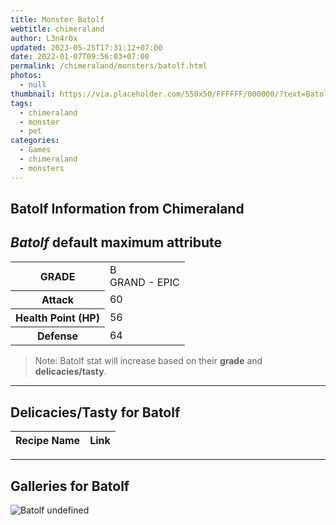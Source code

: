 ```yaml
---
title: Monster Batolf
webtitle: chimeraland
author: L3n4r0x
updated: 2023-05-25T17:31:12+07:00
date: 2022-01-07T09:56:03+07:00
permalink: /chimeraland/monsters/batolf.html
photos:
  - null
thumbnail: https://via.placeholder.com/550x50/FFFFFF/000000/?text=Batolf
tags:
  - chimeraland
  - monster
  - pet
categories:
  - Games
  - chimeraland
  - monsters
---
```


<link
  rel="stylesheet"
  href="https://rawcdn.githack.com/dimaslanjaka/Web-Manajemen/870a349/css/bootstrap-5-3-0-alpha3-wrapper.css"
/>
<section id="bootstrap-wrapper">
  <h2>Batolf Information from Chimeraland</h2>
  <h2 id="attribute"><i>Batolf</i> default maximum attribute</h2>
  <div class="row">
    <div class="col mb-2">
      <div class="card bg-dark text-light">
        <div class="card-body">
          <table>
            <tr>
              <th>GRADE</th>
              <td>B <br /><span class="text-purple">GRAND - EPIC</span></td>
            </tr>
            <tr>
              <th>Attack</th>
              <td>60</td>
            </tr>
            <tr>
              <th>Health Point (HP)</th>
              <td>56</td>
            </tr>
            <tr>
              <th>Defense</th>
              <td>64</td>
            </tr>
          </table>
        </div>
      </div>
    </div>
  </div>
  <blockquote>
    Note: Batolf stat will increase based on their <b>grade</b> and
    <b>delicacies/tasty</b>.
  </blockquote>
  <hr />
  <h2 id="delicacies">Delicacies/Tasty for Batolf</h2>
  <div class="card">
    <div class="card-body">
      <div class="table-responsive">
        <table class="table table-striped table-dark">
          <thead>
            <tr>
              <th>Recipe Name</th>
              <th>Link</th>
            </tr>
          </thead>
          <tbody></tbody>
        </table>
      </div>
    </div>
  </div>
  <hr />
  <div id="gallery">
    <h2>Galleries for Batolf</h2>
    <div class="row">
      <div class="col-lg-6 col-12">
        <img
          src="https://www.webmanajemen.com/undefined"
          alt="Batolf undefined"
        />
      </div>
    </div>
  </div>
</section>